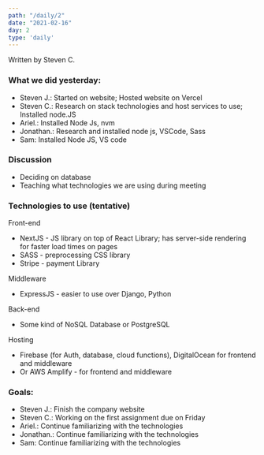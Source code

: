 ```yaml
---
path: "/daily/2"
date: "2021-02-16"
day: 2
type: 'daily'
---
```


Written by Steven C.

### What we did yesterday:

*   Steven J.: Started on website; Hosted website on Vercel
*   Steven C.: Research on stack technologies and host services to use; Installed node.JS
*   Ariel.: Installed Node Js, nvm
*   Jonathan.: Research and installed node js, VSCode, Sass
*   Sam: Installed Node JS, VS code


### Discussion

*   Deciding on database
*   Teaching what technologies we are using during meeting

### Technologies to use (tentative)

Front-end
*   NextJS - JS library on top of React Library; has server-side rendering for faster load times on pages
*   SASS - preprocessing CSS library
*   Stripe - payment Library

Middleware

* ExpressJS - easier to use over Django, Python


Back-end

*   Some kind of NoSQL Database or PostgreSQL

Hosting

*   Firebase (for Auth, database, cloud functions), DigitalOcean for frontend and middleware
*   Or AWS Amplify - for frontend and middleware

### Goals:

*   Steven J.: Finish the company website
*   Steven C.: Working on the first assignment due on Friday
*   Ariel.: Continue familiarizing with the technologies
*   Jonathan.: Continue familiarizing with the technologies 
*   Sam: Continue familiarizing with the technologies 

	

	


